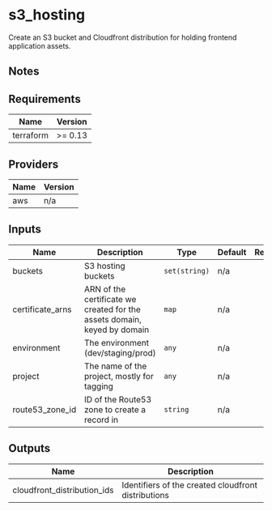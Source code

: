 # s3_hosting

Create an S3 bucket and Cloudfront distribution for holding frontend application assets.

## Notes

<!-- BEGINNING OF PRE-COMMIT-TERRAFORM DOCS HOOK -->
## Requirements

| Name | Version |
|------|---------|
| terraform | >= 0.13 |

## Providers

| Name | Version |
|------|---------|
| aws | n/a |

## Inputs

| Name | Description | Type | Default | Required |
|------|-------------|------|---------|:--------:|
| buckets | S3 hosting buckets | `set(string)` | n/a | yes |
| certificate\_arns | ARN of the certificate we created for the assets domain, keyed by domain | `map` | n/a | yes |
| environment | The environment (dev/staging/prod) | `any` | n/a | yes |
| project | The name of the project, mostly for tagging | `any` | n/a | yes |
| route53\_zone\_id | ID of the Route53 zone to create a record in | `string` | n/a | yes |

## Outputs

| Name | Description |
|------|-------------|
| cloudfront\_distribution\_ids | Identifiers of the created cloudfront distributions |

<!-- END OF PRE-COMMIT-TERRAFORM DOCS HOOK -->
